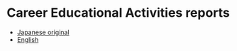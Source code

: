 # Career Educational Activities reports
- [Japanese original](https://github.com/Career-Educational-Activities/reports-en)
- [English](https://github.com/Career-Educational-Activities/reports-jp)
